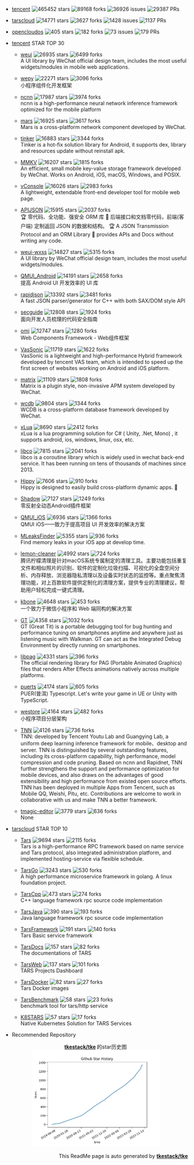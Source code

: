 
+ [tencent](https://github.com/tencent)
![465452 stars](https://img.shields.io/badge/Stars-465452-green)
![89168 forks](https://img.shields.io/badge/Forks-89168-green)
![36926 issues](https://img.shields.io/badge/Issues-36926-green)
![29387 PRs](https://img.shields.io/badge/PRs-29387-green)

+ [tarscloud](https://github.com/tarscloud)
![14771 stars](https://img.shields.io/badge/Stars-14771-green)
![3627 forks](https://img.shields.io/badge/Forks-3627-green)
![1428 issues](https://img.shields.io/badge/Issues-1428-green)
![1137 PRs](https://img.shields.io/badge/PRs-1137-green)

+ [opencloudos](https://github.com/opencloudos)
![405 stars](https://img.shields.io/badge/Stars-405-green)
![182 forks](https://img.shields.io/badge/Forks-182-green)
![73 issues](https://img.shields.io/badge/Issues-73-green)
![179 PRs](https://img.shields.io/badge/PRs-179-green)



+ [tencent](https://github.com/tencent) STAR TOP 30
    
    + [weui](https://github.com/tencent/weui) 
    ![26935 stars](https://img.shields.io/badge/Stars-26935-green)
    ![6499 forks](https://img.shields.io/badge/Forks-6499-green)  
    A UI library by WeChat official design team, includes the most useful widgets/modules in mobile web applications.
    
    + [wepy](https://github.com/tencent/wepy) 
    ![22271 stars](https://img.shields.io/badge/Stars-22271-green)
    ![3096 forks](https://img.shields.io/badge/Forks-3096-green)  
    小程序组件化开发框架
    
    + [ncnn](https://github.com/tencent/ncnn) 
    ![17987 stars](https://img.shields.io/badge/Stars-17987-green)
    ![3974 forks](https://img.shields.io/badge/Forks-3974-green)  
    ncnn is a high-performance neural network inference framework optimized for the mobile platform
    
    + [mars](https://github.com/tencent/mars) 
    ![16925 stars](https://img.shields.io/badge/Stars-16925-green)
    ![3617 forks](https://img.shields.io/badge/Forks-3617-green)  
    Mars is a cross-platform network component  developed by WeChat.
    
    + [tinker](https://github.com/tencent/tinker) 
    ![16883 stars](https://img.shields.io/badge/Stars-16883-green)
    ![3344 forks](https://img.shields.io/badge/Forks-3344-green)  
    Tinker is a hot-fix solution library for Android, it supports dex, library and resources update without reinstall apk.
    
    + [MMKV](https://github.com/tencent/MMKV) 
    ![16207 stars](https://img.shields.io/badge/Stars-16207-green)
    ![1815 forks](https://img.shields.io/badge/Forks-1815-green)  
    An efficient, small mobile key-value storage framework developed by WeChat. Works on Android, iOS, macOS, Windows, and POSIX.
    
    + [vConsole](https://github.com/tencent/vConsole) 
    ![16026 stars](https://img.shields.io/badge/Stars-16026-green)
    ![2983 forks](https://img.shields.io/badge/Forks-2983-green)  
    A lightweight, extendable front-end developer tool for mobile web page.
    
    + [APIJSON](https://github.com/tencent/APIJSON) 
    ![15915 stars](https://img.shields.io/badge/Stars-15915-green)
    ![2037 forks](https://img.shields.io/badge/Forks-2037-green)  
    🏆 零代码、全功能、强安全 ORM 库 🚀 后端接口和文档零代码，前端(客户端) 定制返回 JSON 的数据和结构。 🏆 A JSON Transmission Protocol and an ORM Library 🚀  provides APIs and Docs without writing any code.
    
    + [weui-wxss](https://github.com/tencent/weui-wxss) 
    ![14827 stars](https://img.shields.io/badge/Stars-14827-green)
    ![5315 forks](https://img.shields.io/badge/Forks-5315-green)  
    A UI library by WeChat official design team, includes the most useful widgets/modules.
    
    + [QMUI_Android](https://github.com/tencent/QMUI_Android) 
    ![14191 stars](https://img.shields.io/badge/Stars-14191-green)
    ![2658 forks](https://img.shields.io/badge/Forks-2658-green)  
    提高 Android UI 开发效率的 UI 库
    
    + [rapidjson](https://github.com/tencent/rapidjson) 
    ![13392 stars](https://img.shields.io/badge/Stars-13392-green)
    ![3481 forks](https://img.shields.io/badge/Forks-3481-green)  
    A fast JSON parser/generator for C++ with both SAX/DOM style API
    
    + [secguide](https://github.com/tencent/secguide) 
    ![12808 stars](https://img.shields.io/badge/Stars-12808-green)
    ![1924 forks](https://img.shields.io/badge/Forks-1924-green)  
    面向开发人员梳理的代码安全指南
    
    + [omi](https://github.com/tencent/omi) 
    ![12747 stars](https://img.shields.io/badge/Stars-12747-green)
    ![1280 forks](https://img.shields.io/badge/Forks-1280-green)  
    Web Components Framework - Web组件框架
    
    + [VasSonic](https://github.com/tencent/VasSonic) 
    ![11719 stars](https://img.shields.io/badge/Stars-11719-green)
    ![1622 forks](https://img.shields.io/badge/Forks-1622-green)  
    VasSonic is a lightweight and high-performance Hybrid framework developed by tencent VAS team, which is intended to speed up the first screen of websites working on Android and iOS platform. 
    
    + [matrix](https://github.com/tencent/matrix) 
    ![11109 stars](https://img.shields.io/badge/Stars-11109-green)
    ![1808 forks](https://img.shields.io/badge/Forks-1808-green)  
    Matrix is a plugin style, non-invasive APM system developed by WeChat.
    
    + [wcdb](https://github.com/tencent/wcdb) 
    ![9804 stars](https://img.shields.io/badge/Stars-9804-green)
    ![1344 forks](https://img.shields.io/badge/Forks-1344-green)  
    WCDB is a cross-platform database framework developed by WeChat.
    
    + [xLua](https://github.com/tencent/xLua) 
    ![8690 stars](https://img.shields.io/badge/Stars-8690-green)
    ![2412 forks](https://img.shields.io/badge/Forks-2412-green)  
    xLua is a lua programming solution for  C# ( Unity, .Net, Mono) , it supports android, ios, windows, linux, osx, etc.
    
    + [libco](https://github.com/tencent/libco) 
    ![7815 stars](https://img.shields.io/badge/Stars-7815-green)
    ![2041 forks](https://img.shields.io/badge/Forks-2041-green)  
    libco is a coroutine library which is widely used in wechat  back-end service. It has been running on tens of thousands of machines since 2013.
    
    + [Hippy](https://github.com/tencent/Hippy) 
    ![7606 stars](https://img.shields.io/badge/Stars-7606-green)
    ![910 forks](https://img.shields.io/badge/Forks-910-green)  
    Hippy is designed to easily build cross-platform dynamic apps. 👏
    
    + [Shadow](https://github.com/tencent/Shadow) 
    ![7127 stars](https://img.shields.io/badge/Stars-7127-green)
    ![1249 forks](https://img.shields.io/badge/Forks-1249-green)  
    零反射全动态Android插件框架
    
    + [QMUI_iOS](https://github.com/tencent/QMUI_iOS) 
    ![6936 stars](https://img.shields.io/badge/Stars-6936-green)
    ![1366 forks](https://img.shields.io/badge/Forks-1366-green)  
    QMUI iOS——致力于提高项目 UI 开发效率的解决方案
    
    + [MLeaksFinder](https://github.com/tencent/MLeaksFinder) 
    ![5355 stars](https://img.shields.io/badge/Stars-5355-green)
    ![936 forks](https://img.shields.io/badge/Forks-936-green)  
    Find memory leaks in your iOS app at develop time.
    
    + [lemon-cleaner](https://github.com/tencent/lemon-cleaner) 
    ![4992 stars](https://img.shields.io/badge/Stars-4992-green)
    ![724 forks](https://img.shields.io/badge/Forks-724-green)  
    腾讯柠檬清理是针对macOS系统专属制定的清理工具。主要功能包括重复文件和相似照片的识别、软件的定制化垃圾扫描、可视化的全盘空间分析、内存释放、浏览器隐私清理以及设备实时状态的监控等。重点聚焦清理功能，对上百款软件提供定制化的清理方案，提供专业的清理建议，帮助用户轻松完成一键式清理。
    
    + [kbone](https://github.com/tencent/kbone) 
    ![4648 stars](https://img.shields.io/badge/Stars-4648-green)
    ![453 forks](https://img.shields.io/badge/Forks-453-green)  
    一个致力于微信小程序和 Web 端同构的解决方案
    
    + [GT](https://github.com/tencent/GT) 
    ![4358 stars](https://img.shields.io/badge/Stars-4358-green)
    ![1032 forks](https://img.shields.io/badge/Forks-1032-green)  
    GT (Great Tit) is a portable debugging tool for bug hunting and performance tuning on smartphones anytime and anywhere just as listening music with Walkman. GT can act as the Integrated Debug Environment by directly running on smartphones.
    
    + [libpag](https://github.com/tencent/libpag) 
    ![4331 stars](https://img.shields.io/badge/Stars-4331-green)
    ![396 forks](https://img.shields.io/badge/Forks-396-green)  
    The official rendering library for PAG (Portable Animated Graphics) files that renders After Effects animations natively across multiple platforms.
    
    + [puerts](https://github.com/tencent/puerts) 
    ![4174 stars](https://img.shields.io/badge/Stars-4174-green)
    ![605 forks](https://img.shields.io/badge/Forks-605-green)  
    PUER(普洱) Typescript. Let's write your game in UE or Unity with TypeScript.
    
    + [westore](https://github.com/tencent/westore) 
    ![4164 stars](https://img.shields.io/badge/Stars-4164-green)
    ![482 forks](https://img.shields.io/badge/Forks-482-green)  
    小程序项目分层架构
    
    + [TNN](https://github.com/tencent/TNN) 
    ![4126 stars](https://img.shields.io/badge/Stars-4126-green)
    ![736 forks](https://img.shields.io/badge/Forks-736-green)  
    TNN: developed by Tencent Youtu Lab and Guangying Lab, a uniform deep learning inference framework for mobile、desktop and server. TNN is distinguished by several outstanding features, including its cross-platform capability, high performance, model compression and code pruning. Based on ncnn and Rapidnet, TNN further strengthens the support and performance optimization for mobile devices, and also draws on the advantages of good extensibility and high performance from existed open source efforts. TNN has been deployed in multiple Apps from Tencent, such as Mobile QQ, Weishi, Pitu, etc. Contributions are welcome to work in collaborative with us and make TNN a better framework. 
    
    + [tmagic-editor](https://github.com/tencent/tmagic-editor) 
    ![3779 stars](https://img.shields.io/badge/Stars-3779-green)
    ![636 forks](https://img.shields.io/badge/Forks-636-green)  
    None
    

+ [tarscloud](https://github.com/tarscloud) STAR TOP 10
    
    + [Tars](https://github.com/tarscloud/Tars) 
    ![9694 stars](https://img.shields.io/badge/Stars-9694-green)
    ![2115 forks](https://img.shields.io/badge/Forks-2115-green)  
    Tars is a high-performance RPC framework based on name service and Tars protocol, also integrated administration platform, and implemented hosting-service via flexible schedule.
    
    + [TarsGo](https://github.com/tarscloud/TarsGo) 
    ![3243 stars](https://img.shields.io/badge/Stars-3243-green)
    ![530 forks](https://img.shields.io/badge/Forks-530-green)  
    A  high performance microservice  framework  in golang. A linux foundation project.
    
    + [TarsCpp](https://github.com/tarscloud/TarsCpp) 
    ![473 stars](https://img.shields.io/badge/Stars-473-green)
    ![274 forks](https://img.shields.io/badge/Forks-274-green)  
    C++ language framework rpc source code implementation
    
    + [TarsJava](https://github.com/tarscloud/TarsJava) 
    ![390 stars](https://img.shields.io/badge/Stars-390-green)
    ![193 forks](https://img.shields.io/badge/Forks-193-green)  
    Java language framework rpc source code implementation
    
    + [TarsFramework](https://github.com/tarscloud/TarsFramework) 
    ![191 stars](https://img.shields.io/badge/Stars-191-green)
    ![140 forks](https://img.shields.io/badge/Forks-140-green)  
    Tars Basic service framework
    
    + [TarsDocs](https://github.com/tarscloud/TarsDocs) 
    ![157 stars](https://img.shields.io/badge/Stars-157-green)
    ![82 forks](https://img.shields.io/badge/Forks-82-green)  
    The documentations of TARS
    
    + [TarsWeb](https://github.com/tarscloud/TarsWeb) 
    ![137 stars](https://img.shields.io/badge/Stars-137-green)
    ![101 forks](https://img.shields.io/badge/Forks-101-green)  
    TARS Projects Dashboard
    
    + [TarsDocker](https://github.com/tarscloud/TarsDocker) 
    ![82 stars](https://img.shields.io/badge/Stars-82-green)
    ![27 forks](https://img.shields.io/badge/Forks-27-green)  
    Tars Docker  images
    
    + [TarsBenchmark](https://github.com/tarscloud/TarsBenchmark) 
    ![58 stars](https://img.shields.io/badge/Stars-58-green)
    ![23 forks](https://img.shields.io/badge/Forks-23-green)  
    benchmark tool for tars/http service
    
    + [K8STARS](https://github.com/tarscloud/K8STARS) 
    ![57 stars](https://img.shields.io/badge/Stars-57-green)
    ![17 forks](https://img.shields.io/badge/Forks-17-green)  
    Native Kubernetes  Solution for TARS Services
    


+ Recommended Repository  
<p align="center">
      <strong>
        <a href="https://github.com/tkestack/tke" target="_blank">tkestack/tke</a>
      </strong>  的star历史图
  <br>
  <img src="https://raw.githubusercontent.com/ButterAndButterfly/GithubTools/master/data/stars_history.jpg" width="350px"></img>    
</p>

<p align="right">
      This ReadMe page is auto generated by 
      <strong>
        <a href="https://github.com/tkestack/tke" target="_blank">tkestack/tke</a><br>
      </strong>   
</p>